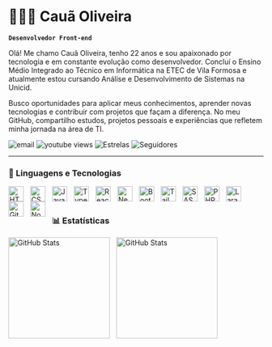# 👨🏻‍💻 Cauã Oliveira

**`Desenvolvedor Front-end`**

Olá! Me chamo Cauã Oliveira, tenho 22 anos e sou apaixonado por tecnologia e em constante evolução como desenvolvedor. Concluí o Ensino Médio Integrado ao Técnico em Informática na ETEC de Vila Formosa e atualmente estou cursando Análise e Desenvolvimento de Sistemas na Unicid.

Busco oportunidades para aplicar meus conhecimentos, aprender novas tecnologias e contribuir com projetos que façam a diferença. No meu GitHub, compartilho estudos, projetos pessoais e experiências que refletem minha jornada na área de TI.


<p align="left">
    <a href="mailto:eocauas@hotmail.com" style="text-decoration: none">
        <img 
            alt="email" 
            title="EMAIL" 
            src="https://custom-icon-badges.demolab.com/badge/-eocauas@hotmail.com-red?style=for-the-badge&logo=mention&logoColor=white"
        />
    </a>
    <a href="https://wa.link/6wouvc" style="text-decoration: none">
        <img 
            alt="youtube views" 
            title="celular" 
            src="https://custom-icon-badges.demolab.com/badge/(11) 987846887-yellow?style=for-the-badge&logo=phone&logoColor=white"
        />
    </a> 
    <a href="https://github.com/imcauas?tab=repositories&sort=stargazers" style="text-decoration: none">
        <img 
            alt="Estrelas" 
            title="Estrelas GitHub" 
            src="https://custom-icon-badges.demolab.com/github/stars/imcauas?color=55960c&style=for-the-badge&labelColor=488207&logo=star&label=estrelas"
        />
    </a>
    <a href="https://github.com/imcauas?tab=followers" style="text-decoration: none">
        <img 
            alt="Seguidores" 
            title="Me siga no GitHub" 
            src="https://custom-icon-badges.demolab.com/github/followers/imcauas?color=236ad3&labelColor=1155ba&style=for-the-badge&logo=github&label=Seguidores&logoColor=white"
        />
    </a>
</p>

---

### 🤖 Linguagens e Tecnologias

<img 
    align="left" 
    alt="HTML"
    title="HTML" 
    width="30px" 
    style="padding-right: 10px;" 
    src="https://cdn.jsdelivr.net/gh/devicons/devicon@latest/icons/html5/html5-original.svg" 
/>
<img 
    align="left" 
    alt="CSS" 
    title="CSS"
    width="30px" 
    style="padding-right: 10px;" 
    src="https://cdn.jsdelivr.net/gh/devicons/devicon@latest/icons/css3/css3-original.svg" 
/>
<img 
    align="left" 
    alt="JavaScript" 
    title="JavaScript"
    width="30px" 
    style="padding-right: 10px;" 
    src="https://cdn.jsdelivr.net/gh/devicons/devicon@latest/icons/javascript/javascript-original.svg" 
/>
<img 
    align="left" 
    alt="TypeScript"
    title="TypeScript" 
    width="30px" 
    style="padding-right: 10px;" 
    src="https://cdn.jsdelivr.net/gh/devicons/devicon@latest/icons/typescript/typescript-original.svg" 
/>
<img 
    align="left" 
    alt="React"
    title="React" 
    width="30px" 
    style="padding-right: 10px;" 
    src="https://cdn.jsdelivr.net/gh/devicons/devicon@latest/icons/react/react-original.svg" 
/>
<img 
    align="left" 
    alt="Next.js" 
    title="Next.js"
    width="30px" 
    style="padding-right: 10px;" 
    src="https://cdn.jsdelivr.net/gh/devicons/devicon@latest/icons/nextjs/nextjs-original.svg" 
/>
<img 
    align="left" 
    alt="Bootstrap"
    title="Bootstrap" 
    width="30px" 
    style="padding-right: 10px;" 
    src="https://cdn.jsdelivr.net/gh/devicons/devicon@latest/icons/bootstrap/bootstrap-original.svg" 
/>
<img 
    align="left" 
    alt="Tailwind" 
    title="Tailwind"
    width="30px" 
    style="padding-right: 10px;" 
    src="https://cdn.jsdelivr.net/gh/devicons/devicon@latest/icons/tailwindcss/tailwindcss-original.svg" 
/>
<img 
    align="left" 
    alt="SASS" 
    title="SASS"
    width="30px" 
    style="padding-right: 10px;" 
    src="https://cdn.jsdelivr.net/gh/devicons/devicon@latest/icons/sass/sass-original.svg" 
/>
<img 
    align="left" 
    alt="PHP" 
    title="PHP"
    width="30px" 
    style="padding-right: 10px;" 
    src="https://cdn.jsdelivr.net/gh/devicons/devicon@latest/icons/php/php-original.svg" 
/>
<img 
    align="left" 
    alt="Laravel" 
    title="Laravel"
    width="30px" 
    style="padding-right: 10px;" 
    src="https://cdn.jsdelivr.net/gh/devicons/devicon@latest/icons/laravel/laravel-original.svg" 
/>
<img 
    align="left" 
    alt="Git" 
    title="Git"
    width="30px" 
    style="padding-right: 10px;" 
    src="https://cdn.jsdelivr.net/gh/devicons/devicon@latest/icons/git/git-original.svg" 
/>

<img 
    align="left" 
    alt="Node" 
    title="Node"
    width="30px" 
    style="padding-right: 10px;" 
    src="https://cdn.jsdelivr.net/gh/devicons/devicon@latest/icons/nodejs/nodejs-original.svg"
/>


<br/>
<br/>

### 📊 Estatísticas

<p>
  <img 
    align="left" 
    alt="GitHub Stats" 
    height="200" 
    style="padding-right: 10px;" 
    src="https://github-readme-stats.vercel.app/api?username=imcauas&show_icons=true&theme=tokyonight&include_all_commits=true&locale=pt-br" 
  />

<img 
      align="left" 
      alt="GitHub Stats" 
      height="200" 
      src="https://github-readme-stats.vercel.app/api/top-langs/?username=imcauas&theme=tokyonight&layout=compact&custom_title=Tecnologias&langs_count=9" 
  />

</p>
